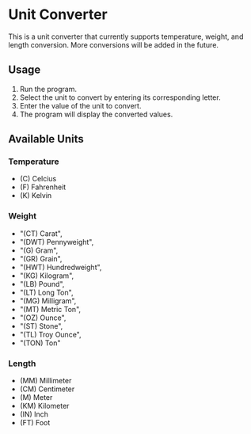 # Unit Converter

This is a unit converter that currently supports temperature, weight, and length conversion. More conversions will be added in the future.

## Usage

1. Run the program.
2. Select the unit to convert by entering its corresponding letter.
3. Enter the value of the unit to convert.
4. The program will display the converted values.

## Available Units

### Temperature

- (C) Celcius
- (F) Fahrenheit
- (K) Kelvin

### Weight

- "(CT) Carat",
- "(DWT) Pennyweight",
- "(G) Gram",
- "(GR) Grain",
- "(HWT) Hundredweight",
- "(KG) Kilogram",
- "(LB) Pound",
- "(LT) Long Ton",
- "(MG) Milligram",
- "(MT) Metric Ton",
- "(OZ) Ounce",
- "(ST) Stone",
- "(TL) Troy Ounce",
- "(TON) Ton"

### Length

- (MM) Millimeter
- (CM) Centimeter
- (M) Meter
- (KM) Kilometer
- (IN) Inch
- (FT) Foot